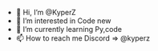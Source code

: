 - 👋 Hi, I’m @KyperZ
- 👀 I’m interested in Code new
- 🌱 I’m currently learning Py,code
- 📫 How to reach me Discord => @kyperz

<!---
KyperZ/KyperZ is a ✨ special ✨ repository because its `README.md` (this file) appears on your GitHub profile.
You can click the Preview link to take a look at your changes.
--->
